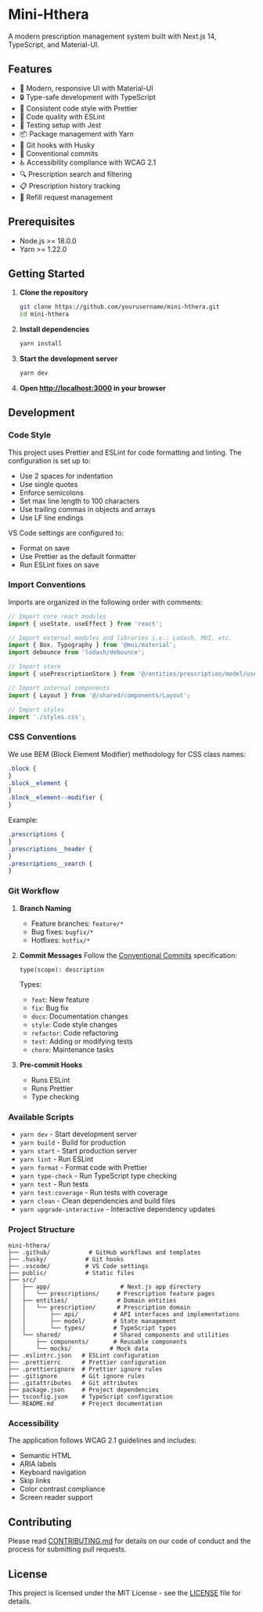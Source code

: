 # Mini-Hthera

A modern prescription management system built with Next.js 14, TypeScript, and Material-UI.

## Features

- 📱 Modern, responsive UI with Material-UI
- 🔒 Type-safe development with TypeScript
- 🎨 Consistent code style with Prettier
- 🚨 Code quality with ESLint
- 🧪 Testing setup with Jest
- 📦 Package management with Yarn
- 🔄 Git hooks with Husky
- 🎯 Conventional commits
- ♿ Accessibility compliance with WCAG 2.1
- 🔍 Prescription search and filtering
- 📋 Prescription history tracking
- 💊 Refill request management

## Prerequisites

- Node.js >= 18.0.0
- Yarn >= 1.22.0

## Getting Started

1. **Clone the repository**

   ```bash
   git clone https://github.com/yourusername/mini-hthera.git
   cd mini-hthera
   ```

2. **Install dependencies**

   ```bash
   yarn install
   ```

3. **Start the development server**

   ```bash
   yarn dev
   ```

4. **Open [http://localhost:3000](http://localhost:3000) in your browser**

## Development

### Code Style

This project uses Prettier and ESLint for code formatting and linting. The configuration is set up to:

- Use 2 spaces for indentation
- Use single quotes
- Enforce semicolons
- Set max line length to 100 characters
- Use trailing commas in objects and arrays
- Use LF line endings

VS Code settings are configured to:

- Format on save
- Use Prettier as the default formatter
- Run ESLint fixes on save

### Import Conventions

Imports are organized in the following order with comments:

```typescript
// Import core react modules
import { useState, useEffect } from 'react';

// Import external modules and libraries i.e.: Lodash, MUI, etc.
import { Box, Typography } from '@mui/material';
import debounce from 'lodash/debounce';

// Import store
import { usePrescriptionStore } from '@/entities/prescription/model/usePrescriptionStore';

// Import internal components
import { Layout } from '@/shared/components/Layout';

// Import styles
import './styles.css';
```

### CSS Conventions

We use BEM (Block Element Modifier) methodology for CSS class names:

```css
.block {
}
.block__element {
}
.block__element--modifier {
}
```

Example:

```css
.prescriptions {
}
.prescriptions__header {
}
.prescriptions__search {
}
```

### Git Workflow

1. **Branch Naming**

   - Feature branches: `feature/*`
   - Bug fixes: `bugfix/*`
   - Hotfixes: `hotfix/*`

2. **Commit Messages**
   Follow the [Conventional Commits](https://www.conventionalcommits.org/) specification:

   ```
   type(scope): description
   ```

   Types:

   - `feat`: New feature
   - `fix`: Bug fix
   - `docs`: Documentation changes
   - `style`: Code style changes
   - `refactor`: Code refactoring
   - `test`: Adding or modifying tests
   - `chore`: Maintenance tasks

3. **Pre-commit Hooks**
   - Runs ESLint
   - Runs Prettier
   - Type checking

### Available Scripts

- `yarn dev` - Start development server
- `yarn build` - Build for production
- `yarn start` - Start production server
- `yarn lint` - Run ESLint
- `yarn format` - Format code with Prettier
- `yarn type-check` - Run TypeScript type checking
- `yarn test` - Run tests
- `yarn test:coverage` - Run tests with coverage
- `yarn clean` - Clean dependencies and build files
- `yarn upgrade-interactive` - Interactive dependency updates

### Project Structure

```
mini-hthera/
├── .github/           # GitHub workflows and templates
├── .husky/           # Git hooks
├── .vscode/          # VS Code settings
├── public/           # Static files
├── src/
│   ├── app/                    # Next.js app directory
│   │   └── prescriptions/     # Prescription feature pages
│   ├── entities/              # Domain entities
│   │   └── prescription/      # Prescription domain
│   │       ├── api/          # API interfaces and implementations
│   │       ├── model/        # State management
│   │       └── types/        # TypeScript types
│   └── shared/               # Shared components and utilities
│       ├── components/       # Reusable components
│       └── mocks/           # Mock data
├── .eslintrc.json   # ESLint configuration
├── .prettierrc      # Prettier configuration
├── .prettierignore  # Prettier ignore rules
├── .gitignore       # Git ignore rules
├── .gitattributes   # Git attributes
├── package.json     # Project dependencies
├── tsconfig.json    # TypeScript configuration
└── README.md        # Project documentation
```

### Accessibility

The application follows WCAG 2.1 guidelines and includes:

- Semantic HTML
- ARIA labels
- Keyboard navigation
- Skip links
- Color contrast compliance
- Screen reader support

## Contributing

Please read [CONTRIBUTING.md](CONTRIBUTING.md) for details on our code of conduct and the process for submitting pull requests.

## License

This project is licensed under the MIT License - see the [LICENSE](LICENSE) file for details.
